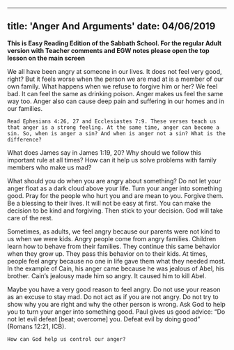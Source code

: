 ---
title: 'Anger And Arguments'
date: 04/06/2019
--

**This is Easy Reading Edition of the Sabbath School. For the regular Adult version with Teacher comments and EGW notes please open the top lesson on the main screen**

We all have been angry at someone in our lives. It does not feel very good, right? But it feels worse when the person we are mad at is a member of our own family. What happens when we refuse to forgive him or her? We feel bad. It can feel the same as drinking poison. Anger makes us feel the same way too. Anger also can cause deep pain and suffering in our homes and in our families.

`Read Ephesians 4:26, 27 and Ecclesiastes 7:9. These verses teach us that anger is a strong feeling. At the same time, anger can become a sin. So, when is anger a sin? And when is anger not a sin? What is the difference?`

What does James say in James 1:19, 20? Why should we follow this important rule at all times? How can it help us solve problems with family members who make us mad?

What should you do when you are angry about something? Do not let your anger float as a dark cloud above your life. Turn your anger into something good. Pray for the people who hurt you and are mean to you. Forgive them. Be a blessing to their lives. It will not be easy at first. You can make the decision to be kind and forgiving. Then stick to your decision. God will take care of the rest.

Sometimes, as adults, we feel angry because our parents were not kind to us when we were kids. Angry people come from angry families. Children learn how to behave from their families. They continue this same behavior when they grow up. They pass this behavior on to their kids. At times, people feel angry because no one in life gave them what they needed most. In the example of Cain, his anger came because he was jealous of Abel, his brother. Cain’s jealousy made him so angry. It caused him to kill Abel.

Maybe you have a very good reason to feel angry. Do not use your reason as an excuse to stay mad. Do not act as if you are not angry. Do not try to show why you are right and why the other person is wrong. Ask God to help you to turn your anger into something good. Paul gives us good advice: “Do not let evil defeat [beat; overcome] you. Defeat evil by doing good” (Romans 12:21, ICB).

`How can God help us control our anger?`